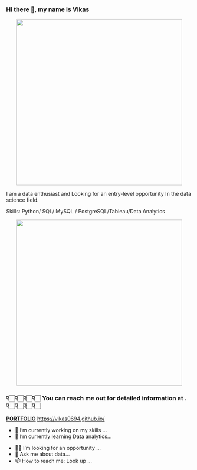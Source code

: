 ### Hi there 👋, my name is Vikas 
<p  align="center"><img height="450" src = "https://media.giphy.com/media/HEURGne9Vj856oivkD/giphy.gif"></p>
<!-- ![](https://media.giphy.com/media/HEURGne9Vj856oivkD/giphy.gif) -->

I am a data enthusiast and Looking for an entry-level opportunity In the data science field.

Skills: Python/ SQL/ MySQL / PostgreSQL/Tableau/Data Analytics

<p  align="center"><img height="450" src = "https://media.giphy.com/media/n6mEMqAuYOQ8l8qcEE/giphy.gif"></p>


###            👇🏻👇🏻👇🏻👇🏻 You can reach me out for detailed information at .👇🏻👇🏻👇🏻👇🏻
   [**PORTFOLIO**](https://vikas0694.github.io/)
                                            https://vikas0694.github.io/





- 🔭 I’m currently working on my skills ...
- 🌱 I’m currently learning Data analytics...
<!-- - 👯 I’m looking to collaborate on ... -->
- :technologist: I’m looking for an opportunity ...
- 💬 Ask me about data...
- 📫 How to reach me: Look up ...
<!-- - 😄 Pronouns: ... -->

